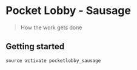 # Pocket Lobby - Sausage

> How the work gets done

## Getting started

`source activate pocketlobby_sausage`

